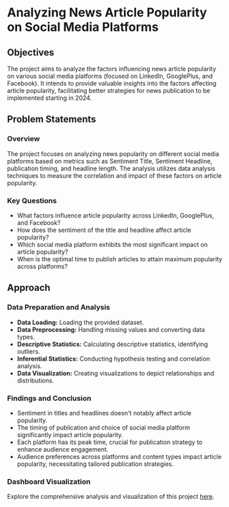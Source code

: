 # Analyzing News Article Popularity on Social Media Platforms

## Objectives

The project aims to analyze the factors influencing news article popularity on various social media platforms (focused on LinkedIn, GooglePlus, and Facebook). 
It intends to provide valuable insights into the factors affecting article popularity, facilitating better strategies for news publication to be implemented starting in 2024.

## Problem Statements

### Overview

The project focuses on analyzing news popularity on different social media platforms based on metrics such as Sentiment Title, Sentiment Headline, publication timing, 
and headline length. The analysis utilizes data analysis techniques to measure the correlation and impact of these factors on article popularity.

### Key Questions

- What factors influence article popularity across LinkedIn, GooglePlus, and Facebook?
- How does the sentiment of the title and headline affect article popularity?
- Which social media platform exhibits the most significant impact on article popularity?
- When is the optimal time to publish articles to attain maximum popularity across platforms?

## Approach

### Data Preparation and Analysis

- **Data Loading:** Loading the provided dataset.
- **Data Preprocessing:** Handling missing values and converting data types.
- **Descriptive Statistics:** Calculating descriptive statistics, identifying outliers.
- **Inferential Statistics:** Conducting hypothesis testing and correlation analysis.
- **Data Visualization:** Creating visualizations to depict relationships and distributions.

### Findings and Conclusion

- Sentiment in titles and headlines doesn't notably affect article popularity.
- The timing of publication and choice of social media platform significantly impact article popularity.
- Each platform has its peak time, crucial for publication strategy to enhance audience engagement.
- Audience preferences across platforms and content types impact article popularity, necessitating tailored publication strategies.

### Dashboard Visualization

Explore the comprehensive analysis and visualization of this project [here](https://public.tableau.com/app/profile/faris.arief.mawardi/viz/AnalisisFaktorPopularitasArtikelBeritadiBerbagaiPlatformMediaSosialuntukMeningkatkanMeningkatkanPopularitasdanStrategiPenerbitanArtikelBeritapadaTahun2024_/Dashboard1?publish=yes).
